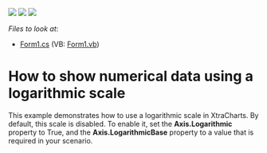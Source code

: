 <!-- default badges list -->
![](https://img.shields.io/endpoint?url=https://codecentral.devexpress.com/api/v1/VersionRange/128575613/13.2.5%2B)
[![](https://img.shields.io/badge/Open_in_DevExpress_Support_Center-FF7200?style=flat-square&logo=DevExpress&logoColor=white)](https://supportcenter.devexpress.com/ticket/details/E941)
[![](https://img.shields.io/badge/📖_How_to_use_DevExpress_Examples-e9f6fc?style=flat-square)](https://docs.devexpress.com/GeneralInformation/403183)
<!-- default badges end -->
<!-- default file list -->
*Files to look at*:

* [Form1.cs](./CS/Form1.cs) (VB: [Form1.vb](./VB/Form1.vb))
<!-- default file list end -->
# How to show numerical data using a logarithmic scale


<p>This example demonstrates how to use a logarithmic scale in XtraCharts. By default, this scale is disabled. To enable it, set the <strong>Axis.Logarithmic</strong> property to True, and the <strong>Axis.LogarithmicBase</strong> property to a value that is required in your scenario.</p>

<br/>


